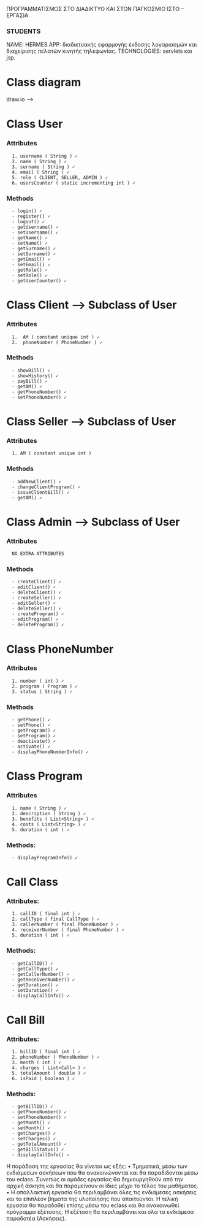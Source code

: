 ΠΡΟΓΡΑΜΜΑΤΙΣΜΟΣ ΣΤΟ ΔΙΑΔΙΚΤΥΟ ΚΑΙ ΣΤΟΝ ΠΑΓΚΟΣΜΙΟ ΙΣΤΟ – ΕΡΓΑΣΙΑ

### STUDENTS
NAME: HERMES
APP: διαδικτυακής εφαρμογής έκδοσης λογαριασμών και διαχείρισης πελατών κινητής τηλεφωνίας.
TECHNOLOGIES: servlets και jsp.

   Class diagram
   =============
   draw.io --> 

   Class User
   =============
   ### Attributes
      1. username ( String ) ✓
      2. name ( String ) ✓
      3. surname ( String ) ✓
      4. email ( String ) ✓
      5. role ( CLIENT, SELLER, ADMIN ) ✓
      6. usersCounter ( static incrementing int ) ✓
   ### Methods
      - login() ✓
      - register() ✓
      - logout() ✓
      - getUsername() ✓
      - setUsername() ✓
      - getName() ✓
      - setName() ✓
      - getSurname() ✓
      - setSurname() ✓
      - getEmail() ✓
      - setEmail() ✓
      - getRole() ✓
      - setRole() ✓
      - getUserCounter() ✓

   Class Client --> Subclass of User
   ============
   ### Attributes 
      1.  AM ( constant unique int ) ✓
      2.  phoneNumber ( PhoneNumber ) ✓
   ### Methods
      - showBill() ✓
      - showHistory() ✓
      - payBill() ✓
      - getAM() ✓
      - getPhoneNumber() ✓
      - setPhoneNumber() ✓

   Class Seller --> Subclass of User
   ============
   ### Attributes
      1. AM ( constant unique int )
   ### Methods
      - addNewClient() ✓
      - changeClientProgram() ✓
      - issueClientBill() ✓
      - getAM() ✓

   Class Admin --> Subclass of User
   ============
   ### Attributes
      NO EXTRA ATTRIBUTES
   ### Methods
      - createClient() ✓
      - editClient() ✓
      - deleteClient() ✓
      - createSeller() ✓
      - editSeller() ✓
      - deleteSeller() ✓
      - createProgram() ✓
      - editProgram() ✓
      - deleteProgram() ✓

   Class PhoneNumber
   =================
   ### Attributes
      1. number ( int ) ✓
      2. program ( Program ) ✓
      3. status ( String ) ✓
   ### Methods
      - getPhone() ✓
      - setPhone() ✓
      - getProgram() ✓
      - setProgram() ✓
      - deactivate() ✓
      - activate() ✓
      - displayPhoneNumberInfo() ✓

   Class Program
   =============
   ### Attributes
      1. name ( String ) ✓
      2. description ( String ) ✓
      3. benefits ( List<String> ) ✓
      4. costs ( List<String> ) ✓
      5. duration ( int ) ✓
   ### Methods:
      - displayProgramInfo() ✓
   
   Call Class
   ==========
   ### Attributes:
      1. callID ( final int ) ✓
      2. callType ( final CallType ) ✓
      3. callerNumber ( final PhoneNumber ) ✓
      4. receiverNumber ( final PhoneNumber ) ✓
      5. duration ( int ) ✓
   ### Methods:
      - getCallID() ✓
      - getCallType() ✓
      - getCallerNumber() ✓
      - getReceiverNumber() ✓
      - getDuration() ✓
      - setDuration() ✓
      - displayCallInfo() ✓

   Call Bill
   =========
   ### Attributes:
      1. billID ( final int ) ✓
      2. phoneNumber ( PhoneNumber ) ✓
      3. month ( int ) ✓
      4. charges ( List<Call> ) ✓
      5. totalAmount ( double ) ✓
      6. isPaid ( boolean ) ✓
   ### Methods:
      - getBillID() ✓
      - getPhoneNumber() ✓
      - setPhoneNumber() ✓
      - getMonth() ✓
      - setMonth() ✓
      - getCharges() ✓
      - setCharges() ✓
      - getTotalAmount() ✓
      - getBillStatus() ✓
      - displayCallInfo() ✓

Η παράδοση της εργασίας θα γίνεται ως εξής:
• Τμηματικά, μέσω των ενδιάμεσων ασκήσεων που θα ανακοινώνονται και θα
παραδίδονται μέσω του eclass. Συνεπώς οι ομάδες εργασίας θα δημιουργηθούν από την
αρχική άσκηση και θα παραμείνουν οι ίδιες μέχρι το τέλος του μαθήματος.
• Η απαλλακτική εργασία θα περιλαμβάνει όλες τις ενδιάμεσες ασκήσεις και τα επιπλέον
βήματα της υλοποίησης που απαιτούνται. Η τελική εργασία θα παραδοθεί επίσης μέσω
του eclass και θα ανακοινωθεί πρόγραμμα εξέτασης. Η εξέταση θα περιλαμβάνει και όλα
τα ενδιάμεσα παραδοτέα (Ασκήσεις).